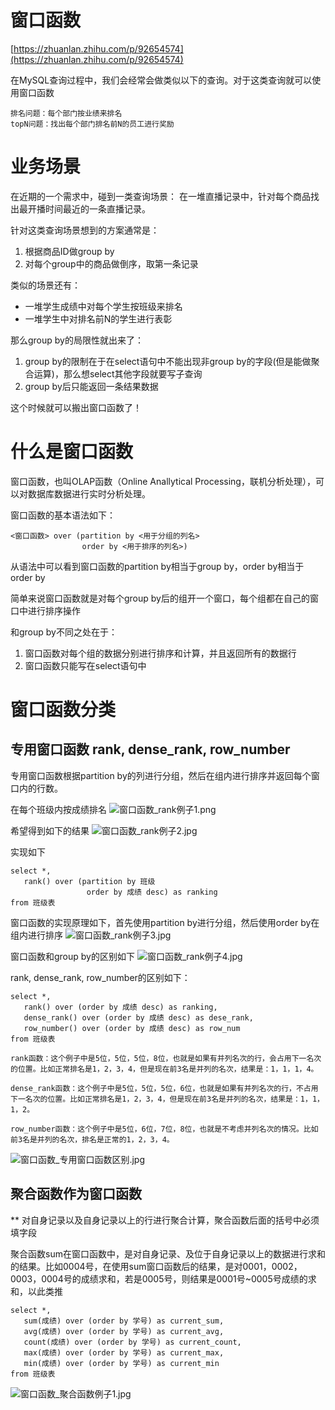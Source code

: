 # 窗口函数

[https://zhuanlan.zhihu.com/p/92654574](https://zhuanlan.zhihu.com/p/92654574)


在MySQL查询过程中，我们会经常会做类似以下的查询。对于这类查询就可以使用窗口函数
```
排名问题：每个部门按业绩来排名
topN问题：找出每个部门排名前N的员工进行奖励
```
# 业务场景


在近期的一个需求中，碰到一类查询场景：
在一堆直播记录中，针对每个商品找出最开播时间最近的一条直播记录。


针对这类查询场景想到的方案通常是：


1. 根据商品ID做group by
1. 对每个group中的商品做倒序，取第一条记录



类似的场景还有：


- 一堆学生成绩中对每个学生按班级来排名
- 一堆学生中对排名前N的学生进行表彰



那么group by的局限性就出来了：


1. group by的限制在于在select语句中不能出现非group by的字段(但是能做聚合运算)，那么想select其他字段就要写子查询
1. group by后只能返回一条结果数据



这个时候就可以搬出窗口函数了！




# 什么是窗口函数
窗口函数，也叫OLAP函数（Online Anallytical Processing，联机分析处理），可以对数据库数据进行实时分析处理。


窗口函数的基本语法如下：
```
<窗口函数> over (partition by <用于分组的列名>
                order by <用于排序的列名>)
```


从语法中可以看到窗口函数的partition by相当于group by，order by相当于order by


简单来说窗口函数就是对每个group by后的组开一个窗口，每个组都在自己的窗口中进行排序操作


和group by不同之处在于：
1. 窗口函数对每个组的数据分别进行排序和计算，并且返回所有的数据行
2. 窗口函数只能写在select语句中




# 窗口函数分类
## 专用窗口函数 rank, dense_rank, row_number
专用窗口函数根据partition by的列进行分组，然后在组内进行排序并返回每个窗口内的行数。

在每个班级内按成绩排名
![窗口函数_rank例子1.png](./pic/窗口函数_rank例子1.png)

希望得到如下的结果
![窗口函数_rank例子2.jpg](./pic/窗口函数_rank例子2.jpg)


实现如下
```
select *,
   rank() over (partition by 班级
                 order by 成绩 desc) as ranking
from 班级表
```


窗口函数的实现原理如下，首先使用partition by进行分组，然后使用order by在组内进行排序
![窗口函数_rank例子3.jpg](./pic/窗口函数_rank例子3.jpg)


窗口函数和group by的区别如下
![窗口函数_rank例子4.jpg](./pic/窗口函数_rank例子4.jpg)






rank, dense_rank, row_number的区别如下：
```
select *,
   rank() over (order by 成绩 desc) as ranking,
   dense_rank() over (order by 成绩 desc) as dese_rank,
   row_number() over (order by 成绩 desc) as row_num
from 班级表
```
```
rank函数：这个例子中是5位，5位，5位，8位，也就是如果有并列名次的行，会占用下一名次的位置。比如正常排名是1，2，3，4，但是现在前3名是并列的名次，结果是：1，1，1，4。

dense_rank函数：这个例子中是5位，5位，5位，6位，也就是如果有并列名次的行，不占用下一名次的位置。比如正常排名是1，2，3，4，但是现在前3名是并列的名次，结果是：1，1，1，2。

row_number函数：这个例子中是5位，6位，7位，8位，也就是不考虑并列名次的情况。比如前3名是并列的名次，排名是正常的1，2，3，4。
```
![窗口函数_专用窗口函数区别.jpg](./pic/窗口函数_专用窗口函数区别.jpg)


## **聚合函数作为窗口函数**
**
对自身记录以及自身记录以上的行进行聚合计算，聚合函数后面的括号中必须填字段


聚合函数sum在窗口函数中，是对自身记录、及位于自身记录以上的数据进行求和的结果。比如0004号，在使用sum窗口函数后的结果，是对0001，0002，0003，0004号的成绩求和，若是0005号，则结果是0001号~0005号成绩的求和，以此类推


```
select *,
   sum(成绩) over (order by 学号) as current_sum,
   avg(成绩) over (order by 学号) as current_avg,
   count(成绩) over (order by 学号) as current_count,
   max(成绩) over (order by 学号) as current_max,
   min(成绩) over (order by 学号) as current_min
from 班级表
```
![窗口函数_聚合函数例子1.jpg](./pic/窗口函数_聚合函数例子1.jpg)
